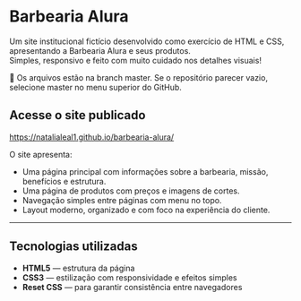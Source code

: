 # Barbearia Alura

Um site institucional fictício desenvolvido como exercício de HTML e CSS, apresentando a Barbearia Alura e seus produtos.  
Simples, responsivo e feito com muito cuidado nos detalhes visuais!

🚨 Os arquivos estão na branch master. Se o repositório parecer vazio, selecione master no menu superior do GitHub.

## Acesse o site publicado

https://natalialeal1.github.io/barbearia-alura/

O site apresenta:

- Uma página principal com informações sobre a barbearia, missão, benefícios e estrutura.
- Uma página de produtos com preços e imagens de cortes.
- Navegação simples entre páginas com menu no topo.
- Layout moderno, organizado e com foco na experiência do cliente.

---

## Tecnologias utilizadas

- **HTML5** — estrutura da página  
- **CSS3** — estilização com responsividade e efeitos simples  
- **Reset CSS** — para garantir consistência entre navegadores
